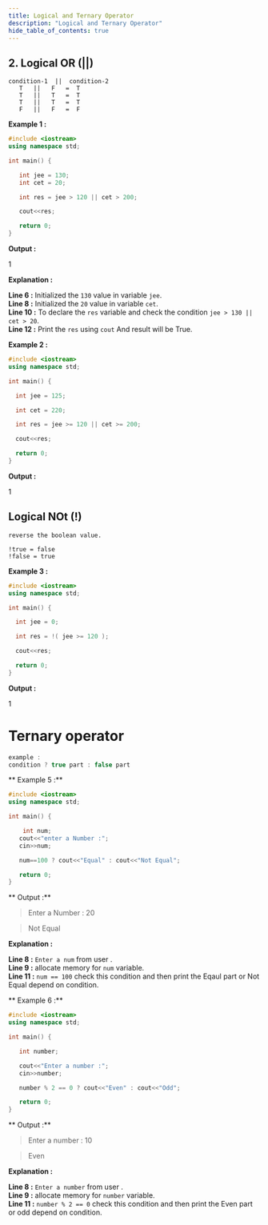 ```yaml
---
title: Logical and Ternary Operator
description: "Logical and Ternary Operator"
hide_table_of_contents: true
---
```


## 2. Logical OR (||)

```
condition-1  ||  condition-2
   T   ||   F   =  T
   T   ||   T   =  T
   T   ||   T   =  T
   F   ||   F   =  F

```

**Example 1 :**

```cpp showLineNumbers = "true"
#include <iostream>
using namespace std;

int main() {

   int jee = 130;
   int cet = 20;

   int res = jee > 120 || cet > 200;

   cout<<res;

   return 0;
}
```

**Output :**

1

**Explanation :**

**Line 6 :** Initialized the `130` value in variable `jee`.<br/>
**Line 8 :** Initialized the `20` value in variable `cet`.<br/>
**Line 10 :** To declare the `res` variable and check the condition `jee > 130 || cet > 20`. <br/>
**Line 12 :** Print the `res` using `cout` And result will be True.

**Example 2 :**

```cpp showLineNumbers = "true"
#include <iostream>
using namespace std;

int main() {

  int jee = 125;

  int cet = 220;

  int res = jee >= 120 || cet >= 200;

  cout<<res;

  return 0;
}
```

**Output :**

1

## Logical NOt (!)

```
reverse the boolean value.

!true = false
!false = true

```

**Example 3 :**

```cpp showLineNumbers = "true"
#include <iostream>
using namespace std;

int main() {

  int jee = 0;

  int res = !( jee >= 120 );

  cout<<res;

  return 0;
}
```

**Output :**

1

# Ternary operator

```cpp
example :
condition ? true part : false part
```

** Example 5 :**

```cpp showLineNumbers = "true"
#include <iostream>
using namespace std;

int main() {

    int num;
   cout<<"enter a Number :";
   cin>>num;

   num==100 ? cout<<"Equal" : cout<<"Not Equal";

   return 0;
}
```

** Output :**

> Enter a Number : 20

> Not Equal

**Explanation :**

**Line 8 :** `Enter a num` from user .<br/>
**Line 9 :** allocate memory for `num` variable. <br/>
**Line 11 :** `num == 100` check this condition and then print the Eqaul part or Not Equal depend on condition.

** Example 6 :**

```cpp showLineNumbers = "true"
#include <iostream>
using namespace std;

int main() {

   int number;

   cout<<"Enter a number :";
   cin>>number;

   number % 2 == 0 ? cout<<"Even" : cout<<"Odd";

   return 0;
}
```

** Output :**

> Enter a number : 10

> Even

**Explanation :**

**Line 8 :** `Enter a number` from user .<br/>
**Line 9 :** allocate memory for `number` variable. <br/>
**Line 11 :** `number % 2 == 0` check this condition and then print the Even part or odd depend on condition.
